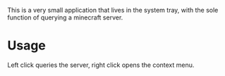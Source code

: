 This is a very small application that lives in the system tray, with the sole function
of querying a minecraft server.

<h1>Usage</h1>
Left click queries the server, right click opens the context menu.
